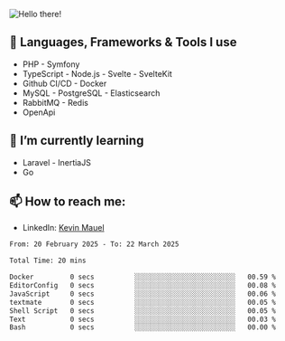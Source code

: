 ![Hello there!](banner.gif)

## 🤖 Languages, Frameworks & Tools I use
- PHP - Symfony
- TypeScript - Node.js - Svelte - SvelteKit
- Github CI/CD - Docker
- MySQL - PostgreSQL - Elasticsearch
- RabbitMQ - Redis
- OpenApi 

## 🌱 I’m currently learning
- Laravel - InertiaJS
- Go

## 📫 How to reach me:
- LinkedIn: [Kevin Mauel](https://www.linkedin.com/in/kevin-mauel/)

<!--START_SECTION:waka-->

```txt
From: 20 February 2025 - To: 22 March 2025

Total Time: 20 mins

Docker         0 secs          ░░░░░░░░░░░░░░░░░░░░░░░░░   00.59 %
EditorConfig   0 secs          ░░░░░░░░░░░░░░░░░░░░░░░░░   00.08 %
JavaScript     0 secs          ░░░░░░░░░░░░░░░░░░░░░░░░░   00.06 %
textmate       0 secs          ░░░░░░░░░░░░░░░░░░░░░░░░░   00.05 %
Shell Script   0 secs          ░░░░░░░░░░░░░░░░░░░░░░░░░   00.05 %
Text           0 secs          ░░░░░░░░░░░░░░░░░░░░░░░░░   00.03 %
Bash           0 secs          ░░░░░░░░░░░░░░░░░░░░░░░░░   00.00 %
```

<!--END_SECTION:waka-->
